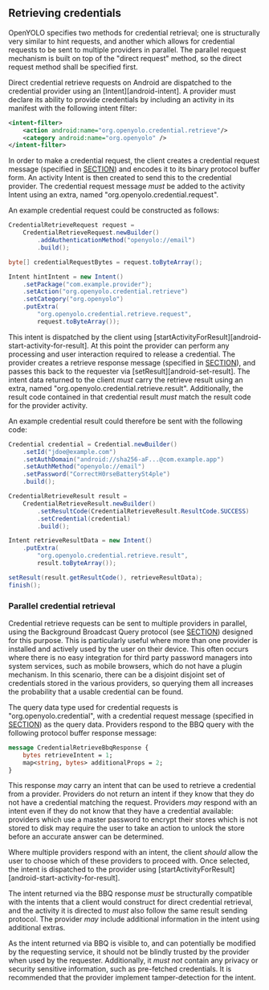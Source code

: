 ## Retrieving credentials

OpenYOLO specifies two methods for credential retrieval; one is structurally
very similar to hint requests, and another which allows for credential
requests to be sent to multiple providers in parallel. The parallel request
mechanism is built on top of the "direct request" method, so the direct
request method shall be specified first.

Direct credential retrieve requests on Android are dispatched to the credential
provider using an [Intent][android-intent]. A provider must declare its ability
to provide credentials by including an activity in its manifest with the
following intent filter:

```xml
<intent-filter>
    <action android:name="org.openyolo.credential.retrieve"/>
    <category android:name="org.openyolo" />
</intent-filter>
```

In order to make a credential request, the client creates a credential request
message (specified in [SECTION](#credential-request-message)) and encodes it to
its binary protocol buffer form. An activity Intent is then created to send
this to the credential provider. The credential request message _must_ be added
to  the activity Intent using an extra, named "org.openyolo.credential.request".

An example credential request could be constructed as follows:

```java
CredentialRetrieveRequest request =
    CredentialRetrieveRequest.newBuilder()
        .addAuthenticationMethod("openyolo://email")
        .build();

byte[] credentialRequestBytes = request.toByteArray();

Intent hintIntent = new Intent()
    .setPackage("com.example.provider");
    .setAction("org.openyolo.credential.retrieve")
    .setCategory("org.openyolo")
    .putExtra(
        "org.openyolo.credential.retrieve.request",
        request.toByteArray());
```

This intent is dispatched by the client using
[startActivityForResult][android-start-activity-for-result]. At this point the
provider can perform any processing and user interaction required to
release a credential. The provider creates a retrieve response message
(specified in [SECTION](#retrieve-response-message)), and passes this back to
the requester via [setResult][android-set-result]. The intent data returned to
the client _must_ carry the retrieve result using an extra, named
"org.openyolo.credential.retrieve.result". Additionally, the result code
contained in that credential result _must_ match the result code for the
provider activity.

An example credential result could therefore be sent with the following code:

```java
Credential credential = Credential.newBuilder()
    .setId("jdoe@example.com")
    .setAuthDomain("android://sha256-aF...@com.example.app")
    .setAuthMethod("openyolo://email")
    .setPassword("CorrectH0rseBatterySt4ple")
    .build();

CredentialRetrieveResult result =
    CredentialRetrieveResult.newBuilder()
        .setResultCode(CredentialRetrieveResult.ResultCode.SUCCESS)
        .setCredential(credential)
        .build();

Intent retrieveResultData = new Intent()
    .putExtra(
        "org.openyolo.credential.retrieve.result",
        result.toByteArray());

setResult(result.getResultCode(), retrieveResultData);
finish();
```

### Parallel credential retrieval

Credential retrieve requests can be sent to multiple providers in parallel,
using the Background Broadcast Query protocol (see [SECTION](#the-background-broadcast-query-protocol-bbq)) designed for this purpose.
This is particularly useful where more than one provider is installed and
actively used by the user on their device. This often occurs where there is no
easy integration for third party password managers into system services, such
as mobile browsers, which do not have a plugin mechanism. In this scenario,
there can be a disjoint disjoint set of credentials stored in the various
providers, so querying them all increases the probability that a usable
credential can be found.

The query data type used for credential requests is "org.openyolo.credential",
with a credential request message (specified in
[SECTION](#credential-request-message)) as the query data. Providers respond to the BBQ query with the following protocol buffer response message:

```protobuf
message CredentialRetrieveBbqResponse {
    bytes retrieveIntent = 1;
    map<string, bytes> additionalProps = 2;
}
```

This response _may_ carry an intent that can be used to retrieve a
credential from a provider. Providers do not return an intent if they know that
they do not have a credential matching the request. Providers _may_ respond
with an intent even if they do not know that they have a credential available:
providers which use a master password to encrypt their stores which is not
stored to disk may require the user to take an action to unlock the store
before an accurate answer can be determined.

Where multiple providers respond with an intent, the client _should_ allow
the user to choose which of these providers to proceed with. Once selected,
the intent is dispatched to the provider using
[startActivityForResult][android-start-activity-for-result].

The intent returned via the BBQ response _must_ be structurally compatible
with the intents that a client would construct for direct credential
retrieval, and the activity it is directed to _must_ also follow the same
result sending protocol. The provider _may_ include additional information in
the intent using additional extras.

As the intent returned via BBQ is visible to, and can potentially be modified
by the requesting service, it should not be blindly trusted by the provider
when used by the requester. Additionally, it _must not_ contain any privacy or
security sensitive information, such as pre-fetched credentials. It is
recommended that the provider implement tamper-detection for the intent.
